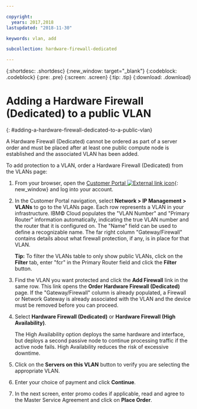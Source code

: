 ```yaml
---

copyright:
  years: 2017,2018
lastupdated: "2018-11-30"

keywords: vlan, add

subcollection: hardware-firewall-dedicated

---
```


{:shortdesc: .shortdesc}
{:new_window: target="_blank"}
{:codeblock: .codeblock}
{:pre: .pre}
{:screen: .screen}
{:tip: .tip}
{:download: .download}

# Adding a Hardware Firewall (Dedicated) to a public VLAN
{: #adding-a-hardware-firewall-dedicated-to-a-public-vlan}

A Hardware Firewall (Dedicated) cannot be ordered as part of a server order and must be placed after at least one public compute node is established and the associated VLAN has been added.

To add protection to a VLAN, order a Hardware Firewall (Dedicated) from the VLANs page:

1. From your browser, open the [Customer Portal ![External link icon](../../icons/launch-glyph.svg "External link icon")](https://control.softlayer.com/){: new_window} and log into your account.
2. In the Customer Portal navigation, select **Network > IP Management > VLANs** to go to the VLANs page. Each row represents a VLAN in your infrastructure. IBM© Cloud populates the "VLAN Number" and "Primary Router" information automatically, indicating the true VLAN number and the router that it is configured on. The "Name" field can be used to define a recognizable name. The far right column "Gateway/Firewall" contains details about what firewall protection, if any, is in place for that VLAN.

	**Tip:** To filter the VLANs table to only show public VLANs, click on the **Filter** tab, enter "fcr" in the Primary Router field and click the **Filter** button.
3. Find the VLAN you want protected and click the **Add Firewall** link in the same row. This link opens the **Order Hardware Firewall (Dedicated)** page. If the "Gateway/Firewall" column is already populated, a Firewall or Network Gateway is already associated with the VLAN and the device must be removed before you can proceed.
4. Select **Hardware Firewall (Dedicated)** or **Hardware Firewall (High Availability)**.

	The High Availability option deploys the same hardware and interface, but deploys a second passive node to continue processing traffic if the active node fails. High Availability reduces the risk of excessive downtime.

5. Click on the **Servers on this VLAN** button to verify you are selecting the appropriate VLAN.
6. Enter your choice of payment and click **Continue**.
7. In the next screen, enter promo codes if applicable, read and agree to the Master Service Agreement and click on **Place Order**.
